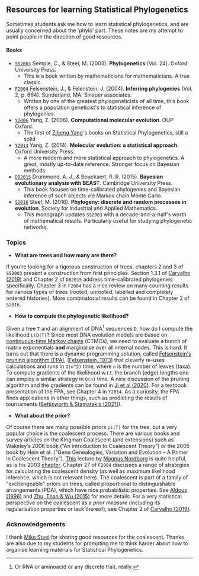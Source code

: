 ## Resources for learning Statistical Phylogenetics

Sometimes students ask me how to learn statistical phylogenetics, and are usually concerned about the 'phylo' part. These notes are my attempt to point people in the direction of good resources. 

#### Books

-  [``SS2003``](https://books.google.com.br/books?hl=en&lr=&id=uR8i2qetjSAC&oi=fnd&pg=PA1&dq=phylogenetics+semple+steel&ots=_axt0_fnAT&sig=Xnsk6k1l5jBgnRhBEX8dE76-qfE&redir_esc=y#v=onepage&q=phylogenetics%20semple%20steel&f=false) Semple, C., & Steel, M. (2003). **Phylogenetics** (Vol. 24). Oxford University Press. 
    * This is a book written by mathematicians for mathematicians. A true classic.
- [``F2004``](https://global.oup.com/ushe/product/inferring-phylogenies-9780878931774?cc=br&lang=en&#:~:text=Inferring%20Phylogenies%20explains%20clearly%20the,and%20how%20they%20are%20used.) Felsenstein, J., & Felenstein, J. (2004). **Inferring phylogenies** (Vol. 2, p. 664). Sunderland, MA: Sinauer associates.
    * Written by one of the greatest phylogeneticists of all time, this book offers a population geneticist's to statistical inference of phylogenies.
- [``Y2006``](http://abacus.gene.ucl.ac.uk/CME/) Yang, Z. (2006). **Computational molecular evolution**. OUP Oxford.
    * The first of [Ziheng Yang](http://abacus.gene.ucl.ac.uk/ziheng/)'s books on Statistical Phylogenetics, still a solid 
- [``Y2014``](http://abacus.gene.ucl.ac.uk/MESA/) Yang, Z. (2014). **Molecular evolution: a statistical approach**. Oxford University Press.
    * A more modern and more statistical approach to phylogenetics. A great, mostly up-to-date reference. Stronger focus on Bayesian methods.
- [``DB2015``](https://doi.org/10.1017/CBO9781139095112) Drummond, A. J., & Bouckaert, R. R. (2015). **Bayesian evolutionary analysis with BEAST**. Cambridge University Press.
    * This book focuses on time-calibrated phylogenies and Bayesian inference of such objects _via_ Markov chain Monte Carlo.
- [``S2016``](https://www.math.canterbury.ac.nz/~m.steel/Non_UC/files/research/book.pdf) Steel, M. (2016). **Phylogeny: discrete and random processes in evolution**. Society for Industrial and Applied Mathematics.
    * This monograph updates `SS2003` with a decade-and-a-half's worth of mathematical results. Particularly useful for studying phylogenetic networks. 

### Topics

- **What are trees and how many are there?**

If you're looking for a rigorous construction of trees, chapters 2 and 3 of ``SS2003`` present a construction from first principles. Section 1.3.1 of [Carvalho (2019)](https://era.ed.ac.uk/handle/1842/35510) and Chapter 2 of ``DB2015`` address time-calibrated phylogenies specifically. Chapter 3 in `F2004` has a nice review on many counting results for various types of trees (rooted, unrooted, labelled and completely ordered histories). More combinatorial results can be found in Chapter 2 of `S2016`. 

- **How to compute the phylogenetic likelihood?**

Given a tree `T` and an alignment of DNA[^1] sequences `D`, how do I compute the likelihood `L(D|T)`? Since most DNA evolution models are based on [continuous-time Markov chains](https://en.wikipedia.org/wiki/Continuous-time_Markov_chain) (CTMCs), we need to evaluate a bunch of matrix exponentials **and** marginalise over all internal nodes. This is hard.  It turns out that there is a dynamic programming solution, called [Felsenstein's pruning algorithm (FPA)](https://en.wikipedia.org/wiki/Felsenstein%27s_tree-pruning_algorithm), ([Felsenstein, 1973](https://doi.org/10.1093%2Fsysbio%2F22.3.240)) that cleverly re-uses calculations and runs in `O(n^2)` time, where `n` is the number of leaves (taxa). To compute gradients of the likelihood w.r.t. the branch (edge) lengths one can employ a similar strategy in `O(n)` time. A nice discussion of the pruning algorithm and the gradients can be found in [Ji et al (2020)]( https://doi.org/10.1093/molbev/msaa130). For a textbook presentation of the FPA, see Chapter 4 in `Y2014`. As a curiosity, the FPA finds applications in other things, such as predicting the resutls of tournaments ([Bettisworth & Stamatakis (2021)](https://www.biorxiv.org/content/10.1101/2021.06.24.449715v1.full)). 

- **What about the prior?** 

Of course there are many possible priors  `pi(T)` for the tree, but a very popular choice is the coalescent process. There are various books and survey articles on the Kingman Coalescent (and extensions) such as Wakeley’s 2006 book (“An introduction to Coalescent Theory”) or the 2005 book by Hein et al. ("Gene Genealogies, Variation and Evolution – A Primer in Coalescent Theory”).
[This](https://www.youtube.com/watch?v=0j0jW0stbB8) lecture by [Magnus Nordborg](https://www.oeaw.ac.at/gmi/research/research-groups/magnus-nordborg) is quite helpful, as is his 2003 [chapter](https://www.fc.up.pt/mestr_biodiv/aulas/coalescent.pdf). 
Chapter 27 of `F2004` discusses a range of strategies for calculating the coalescent density (as well as maximum likelihood inference, which is not relevant here). 
The coalescent is part of a family of "exchangeable" priors on trees, called proportional to distinguishable arrangements (PDA), which have nice probabilistic properties. See [Aldous (1996)](https://link.springer.com/chapter/10.1007/978-1-4612-0719-1_1) and [Zhu, Than & Wu (2015)](https://doi.org/10.1007/s00285-014-0817-4) for more details. 
For a very statistical perspective on the coalescent as a *prior measure* (including its regularisation properties or lack thereof), see Chapter 2 of [Carvalho (2019)](https://era.ed.ac.uk/handle/1842/35510). 

### Acknowledgements

I thank [Mike Steel](https://www.math.canterbury.ac.nz/~m.steel/) for sharing good resources for the coalescent. Thanks are also due to my students for prompting me to think harder about how to organise learning materials for Statistical Phylogenetics.

[^1]: Or RNA or aminoacid or any discrete trait, really.
